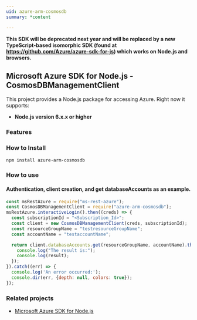 ```yaml
---
uid: azure-arm-cosmosdb
summary: *content

---
```

**This SDK will be deprecated next year and will be replaced by a new TypeScript-based isomorphic SDK (found at https://github.com/Azure/azure-sdk-for-js) which works on Node.js and browsers.**
## Microsoft Azure SDK for Node.js - CosmosDBManagementClient

This project provides a Node.js package for accessing Azure. Right now it supports:
- **Node.js version 6.x.x or higher**

### Features


### How to Install

```bash
npm install azure-arm-cosmosdb
```

### How to use

#### Authentication, client creation, and get databaseAccounts as an example.

```javascript
const msRestAzure = require("ms-rest-azure");
const CosmosDBManagementClient = require("azure-arm-cosmosdb");
msRestAzure.interactiveLogin().then((creds) => {
  const subscriptionId = "<Subscription_Id>";
  const client = new CosmosDBManagementClient(creds, subscriptionId);
  const resourceGroupName = "testresourceGroupName";
  const accountName = "testaccountName";

  return client.databaseAccounts.get(resourceGroupName, accountName).then((result) => {
    console.log("The result is:");
    console.log(result);
  });
}).catch((err) => {
  console.log('An error occurred:');
  console.dir(err, {depth: null, colors: true});
});
```
### Related projects

- [Microsoft Azure SDK for Node.js](https://github.com/Azure/azure-sdk-for-node)
